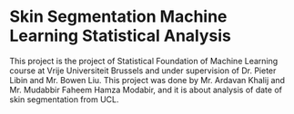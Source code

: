 # Skin Segmentation Machine Learning Statistical Analysis
This project is the project of Statistical Foundation of Machine Learning course at Vrije Universiteit Brussels and under supervision of Dr. Pieter Libin and Mr. Bowen Liu. This project was done by Mr. Ardavan Khalij and Mr. Mudabbir Faheem Hamza Modabir, and it is about analysis of date of skin segmentation from UCL.
